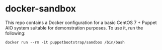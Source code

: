# docker-sandbox

This repo contains a Docker configuration for a basic CentOS 7 + Puppet AIO system
suitable for demonstration purposes.  To use it, run the following:

    docker run --rm -it puppetbootstrap/sandbox /bin/bash
